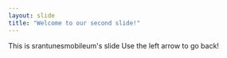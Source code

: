```yaml
---
layout: slide
title: "Welcome to our second slide!"
---
```

This is srantunesmobileum's slide
Use the left arrow to go back!
